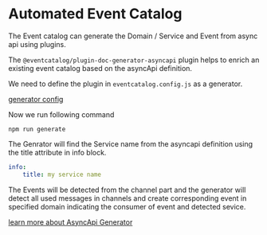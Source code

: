 # Automated Event Catalog

The Event catalog can generate the Domain / Service and Event from async api using plugins.

The `@eventcatalog/plugin-doc-generator-asyncapi` plugin helps to enrich an existing event catalog based on the asyncApi definition.

We need to define the plugin in `eventcatalog.config.js` as a generator.

[generator config](eventcatalog.config.js#L44)

Now we run following command

``` shell
npm run generate
```

The Genrator will find the Service name from the asyncapi definition using the title attribute in info block.

``` yaml
info:
    title: my service name
```

The Events will be detected from the channel part and the generator will detect all used messages in channels and create corresponding event in specified domain indicating the consumer of event and detected sevice.

[learn more about AsyncApi Generator](https://www.eventcatalog.dev/blog/2022/01/19/releasing-asyncapi-plugin)
